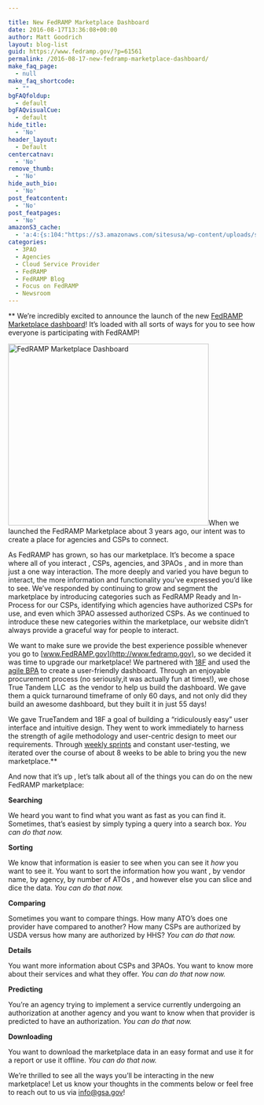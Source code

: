 ```yaml
---

title: New FedRAMP Marketplace Dashboard
date: 2016-08-17T13:36:08+00:00
author: Matt Goodrich
layout: blog-list
guid: https://www.fedramp.gov/?p=61561
permalink: /2016-08-17-new-fedramp-marketplace-dashboard/
make_faq_page:
  - null
make_faq_shortcode:
  - ""
bgFAQfoldup:
  - default
bgFAQvisualCue:
  - default
hide_title:
  - 'No'
header_layout:
  - Default
centercatnav:
  - 'No'
remove_thumb:
  - 'No'
hide_auth_bio:
  - 'No'
post_featcontent:
  - 'No'
post_featpages:
  - 'No'
amazonS3_cache:
  - 'a:4:{s:104:"https://s3.amazonaws.com/sitesusa/wp-content/uploads/sites/482/2016/08/FedRAMP-Marketplace-Dashboard.jpg";i:61571;s:113:"https://s3.amazonaws.com/sitesusa/wp-content/uploads/sites/482/2016/08/FedRAMP-Marketplace-Dashboard-1024x926.jpg";i:61571;s:112:"https://s3.amazonaws.com/sitesusa/wp-content/uploads/sites/482/2016/08/FedRAMP-Marketplace-Dashboard-768x694.jpg";i:61571;s:112:"https://s3.amazonaws.com/sitesusa/wp-content/uploads/sites/482/2016/08/FedRAMP-Marketplace-Dashboard-300x271.jpg";i:61571;}'
categories:
  - 3PAO
  - Agencies
  - Cloud Service Provider
  - FedRAMP
  - FedRAMP Blog
  - Focus on FedRAMP
  - Newsroom
---
```

** We’re incredibly excited to announce the launch of the new [FedRAMP Marketplace dashboard](http://marketplace.fedramp.gov)! It’s loaded with all sorts of ways for you to see how everyone is participating with FedRAMP!

<img class=" wp-image-61571 alignright" src="https://s3.amazonaws.com/sitesusa/wp-content/uploads/sites/482/2016/08/FedRAMP-Marketplace-Dashboard.jpg" alt="FedRAMP Marketplace Dashboard" width="408" height="369" srcset="https://s3.amazonaws.com/sitesusa/wp-content/uploads/sites/482/2016/08/FedRAMP-Marketplace-Dashboard.jpg 1912w, https://s3.amazonaws.com/sitesusa/wp-content/uploads/sites/482/2016/08/FedRAMP-Marketplace-Dashboard-300x271.jpg 300w, https://s3.amazonaws.com/sitesusa/wp-content/uploads/sites/482/2016/08/FedRAMP-Marketplace-Dashboard-768x694.jpg 768w, https://s3.amazonaws.com/sitesusa/wp-content/uploads/sites/482/2016/08/FedRAMP-Marketplace-Dashboard-1024x926.jpg 1024w" sizes="(max-width: 408px) 100vw, 408px" />When we launched the FedRAMP Marketplace about 3 years ago, our intent was to create a place for agencies and CSPs to connect.

As FedRAMP has grown, so has our marketplace. It’s become a space where all of you interact , CSPs, agencies, and 3PAOs , and in more than just a one way interaction. The more deeply and varied you have begun to interact, the more information and functionality you’ve expressed you’d like to see. We’ve responded by continuing to grow and segment the marketplace by introducing categories such as FedRAMP Ready and In-Process for our CSPs, identifying which agencies have authorized CSPs for use, and even which 3PAO assessed authorized CSPs. As we continued to introduce these new categories within the marketplace, our website didn’t always provide a graceful way for people to interact.

We want to make sure we provide the best experience possible whenever you go to [www.FedRAMP.gov](http://www.fedramp.gov), so we decided it was time to upgrade our marketplace! We partnered with [18F](https://18f.gsa.gov/) and used the [agile BPA](https://18f.gsa.gov/2015/08/28/announcing-the-agile-BPA-awards/) to create a user-friendly dashboard. Through an enjoyable procurement process (no seriously,it was actually fun at times!), we chose True Tandem LLC  as the vendor to help us build the dashboard. We gave them a quick turnaround timeframe of only 60 days, and not only did they build an awesome dashboard, but they built it in just 55 days!

We gave TrueTandem and 18F a goal of building a “ridiculously easy” user interface and intuitive design. They went to work immediately to harness the strength of agile methodology and user-centric design to meet our requirements. Through [weekly sprints](https://twitter.com/MrFedRAMP/status/745684606624600064) and constant user-testing, we iterated over the course of about 8 weeks to be able to bring you the new marketplace.** 

And now that it’s up , let’s talk about all of the things you can do on the new FedRAMP marketplace: 

**Searching**

We heard you want to find what you want as fast as you can find it. Sometimes, that’s easiest by simply typing a query into a search box. _You can do that now._

**Sorting**

We know that information is easier to see when you can see it _how_ you want to see it. You want to sort the information how you want , by vendor name, by agency, by number of ATOs , and however else you can slice and dice the data. _You can do that now._

**Comparing**

Sometimes you want to compare things. How many ATO’s does one provider have compared to another? How many CSPs are authorized by USDA versus how many are authorized by HHS? _You can do that now._

**Details**

You want more information about CSPs and 3PAOs. You want to know more about their services and what they offer. _You can do that now now._

**Predicting**

You’re an agency trying to implement a service currently undergoing an authorization at another agency and you want to know when that provider is predicted to have an authorization. _You can do that now._

**Downloading**

You want to download the marketplace data in an easy format and use it for a report or use it offline. _You can do that now._

We’re thrilled to see all the ways you’ll be interacting in the new marketplace! Let us know your thoughts in the comments below or feel free to reach out to us via [info@gsa.gov](mailto:info@gsa.gov)!